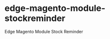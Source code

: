 edge-magento-module-stockreminder
================================

Edge Magento Module Stock Reminder
